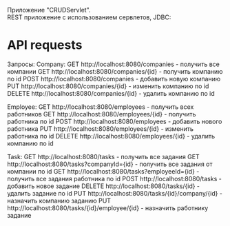 Приложение "CRUDServlet".  
REST приложение с использованием сервлетов, JDBC:  

# API requests
Запросы:
Company:
GET  http://localhost:8080/companies - получить все компании
GET  http://localhost:8080/companies/{id} - получить компанию по id
POST http://localhost:8080/companies - добавить новую компанию
PUT  http://localhost:8080/companies/{id} - изменить компанию по id
DELETE http://localhost:8080/companies/{id} - удалить компанию по id

Employee:
GET  http://localhost:8080/employees - получить всех работников
GET  http://localhost:8080/employees/{id} - получить работника по id
POST http://localhost:8080/employees - добавить нового работника
PUT  http://localhost:8080/employees/{id} - изменить работника по id
DELETE http://localhost:8080/employees/{id} - удалить компанию по id

Task:
GET  http://localhost:8080/tasks - получить все задания
GET  http://localhost:8080/tasks?companyId={id} - получить все задания от компании по id
GET  http://localhost:8080/tasks?employeeId={id} - получить все задания работника по id
POST http://localhost:8080/tasks - добавить новое задание
DELETE http://localhost:8080/tasks/{id} - удалить задание по id
PUT  http://localhost:8080/tasks/{id}/company/{id} - назначить компанию заданию
PUT  http://localhost:8080/tasks/{id}/employee/{id} - назначить работнику задание